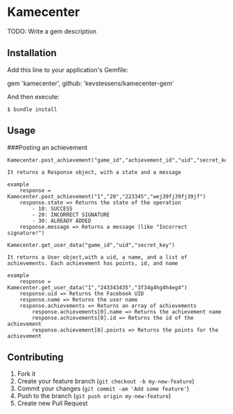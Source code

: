 # Kamecenter

TODO: Write a gem description

## Installation

Add this line to your application's Gemfile:

gem 'kamecenter', github: 'kevstessens/kamecenter-gem'

And then execute:

    $ bundle install

## Usage

###Posting an achievement

	Kamecenter.post_achievement("game_id","achievement_id","uid","secret_key")

	It returns a Response object, with a state and a message

	example
		response = Kamecenter.post_achievement("1","20","223345","wej39fj39fj39jf")
		response.state => Returns the state of the operation
			- 10: SUCCESS
			- 20: INCORRECT SIGNATURE
			- 30: ALREADY ADDED
		response.message => Returns a message (like "Incorrect signature!")

	Kamecenter.get_user_data("game_id","uid","secret_key")

	It returns a User object,with a uid, a name, and a list of achievements. Each achievement has points, id, and name

	example
		response = Kamecenter.get_user_data("1","243343435","3f34g4hg4h4eg4")
		response.uid => Returns the Facebook UID
		response.name => Returns the user name
		response.achievements => Returns an array of achievements
			response.achievements[0].name => Returns the achievement name
			response.achievements[0].id => Returns the id of the achievement
			response.achievement[0].points => Returns the points for the achievement

## Contributing

1. Fork it
2. Create your feature branch (`git checkout -b my-new-feature`)
3. Commit your changes (`git commit -am 'Add some feature'`)
4. Push to the branch (`git push origin my-new-feature`)
5. Create new Pull Request
